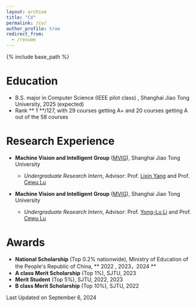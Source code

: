 ```yaml
---
layout: archive
title: "CV"
permalink: /cv/
author_profile: true
redirect_from:
  - /resume
---
```


{% include base_path %}

Education
======
* B.S. major in Computer Science (IEEE pilot class) , Shanghai Jiao Tong University, 2025 (expected)
 * Rank ** 1 **/127, with 29 courses getting A+ and 20 courses getting A out of the 58 courses 
 
Research Experience
=====
<!-- Under Maintenance... -->
+ **Machine Vision and Intelligent Group** ([MVIG](https://www.mvig.org)), Shanghai Jiao Tong University
  + *Undergraduate Research Intern*, Advisor: Prof. [Lixin Yang](https://lixiny.github.io/) and Prof. [Cewu Lu](https://www.mvig.org/)

+ **Machine Vision and Intelligent Group** ([MVIG](https://www.mvig.org)), Shanghai Jiao Tong University
  + *Undergraduate Research Intern*, Advisor: Prof. [Yong-Lu Li](https://dirtyharrylyl.github.io/) and Prof. [Cewu Lu](https://www.mvig.org/)


Awards
======
* **National Scholarship** (Top 0.2% nationwide), Ministry of Education of the People's Republic of China, ** 2022 , 2023，2024 **
* **A class Merit Scholarship** (Top 1%), SJTU, 2023
* **Merit Student** (Top 5%), SJTU, 2022, 2023
* **B class Merit Scholarship** (Top 10%), SJTU, 2022

Last Updated on September 6, 2024
